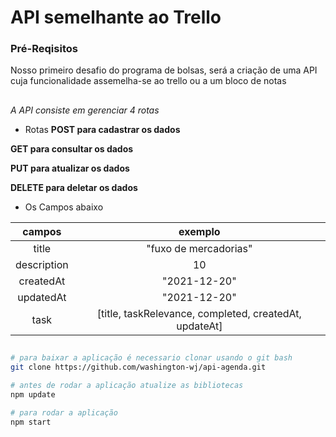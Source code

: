 # API semelhante ao Trello 

### Pré-Reqisitos
Nosso primeiro desafio do programa de bolsas, será a criação de uma API cuja funcionalidade assemelha-se ao trello ou a um bloco de notas

##

*A API consiste em gerenciar 4 rotas*

- Rotas
**POST para cadastrar os dados**

**GET para consultar os dados**

**PUT para atualizar os dados**

**DELETE para deletar os dados**

- Os Campos abaixo

|campos       | exemplo                                               |
| :---:       |  :---:                                                |
|title        | "fuxo de mercadorias"                                 |
|description  |    10                                                 |
|createdAt    |"2021-12-20"                                           |
|updatedAt    |"2021-12-20"                                           |
|task         |[title, taskRelevance, completed, createdAt, updateAt] |

##

```bash
# para baixar a aplicação é necessario clonar usando o git bash
git clone https://github.com/washington-wj/api-agenda.git

# antes de rodar a aplicação atualize as bibliotecas
npm update

# para rodar a aplicação
npm start
``` 
